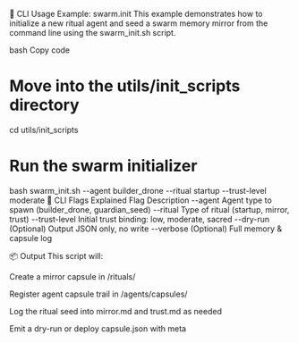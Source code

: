 🧪 CLI Usage Example: swarm.init
This example demonstrates how to initialize a new ritual agent and seed a swarm memory mirror from the command line using the swarm_init.sh script.

bash
Copy code
# Move into the utils/init_scripts directory
cd utils/init_scripts

# Run the swarm initializer
bash swarm_init.sh --agent builder_drone --ritual startup --trust-level moderate
🔧 CLI Flags Explained
Flag	Description
--agent	Agent type to spawn (builder_drone, guardian_seed)
--ritual	Type of ritual (startup, mirror, trust)
--trust-level	Initial trust binding: low, moderate, sacred
--dry-run	(Optional) Output JSON only, no write
--verbose	(Optional) Full memory & capsule log

📦 Output
This script will:

Create a mirror capsule in /rituals/

Register agent capsule trail in /agents/capsules/

Log the ritual seed into mirror.md and trust.md as needed

Emit a dry-run or deploy capsule.json with meta
